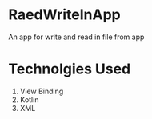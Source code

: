 # RaedWriteInApp
An app for write and read in file from app
# Technolgies Used
1. View Binding
2. Kotlin
3. XML
